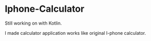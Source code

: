 # Iphone-Calculator
Still working on with Kotlin.

I made calculator application works like original I-phone calculator.
